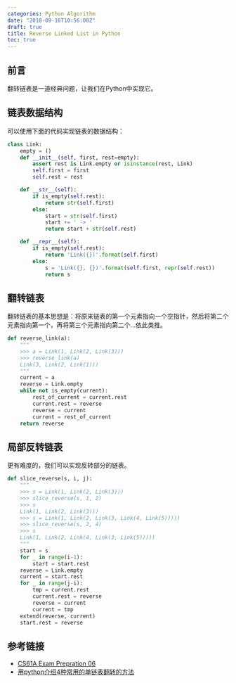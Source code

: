 ```yaml
---
categories: Python Algorithm
date: "2018-09-16T10:56:00Z"
draft: true
title: Reverse Linked List in Python
toc: true
---
```


## 前言
翻转链表是一道经典问题，让我们在Python中实现它。

## 链表数据结构

可以使用下面的代码实现链表的数据结构：

```python
class Link:
    empty = ()
    def __init__(self, first, rest=empty):
        assert rest is Link.empty or isinstance(rest, Link)
        self.first = first
        self.rest = rest

    def __str__(self):
        if is_empty(self.rest):
            return str(self.first)
        else:
            start = str(self.first)
            start += ' -> '
            return start + str(self.rest)

    def __repr__(self):
        if is_empty(self.rest):
            return 'Link({})'.format(self.first)
        else:
            s = 'Link({}, {})'.format(self.first, repr(self.rest))
            return s
```

## 翻转链表

翻转链表的基本思想是：将原来链表的第一个元素指向一个空指针，然后将第二个元素指向第一个，再将第三个元素指向第二个...依此类推。

```python
def reverse_link(a):
    """
    >>> a = Link(1, Link(2, Link(3)))
    >>> reverse_link(a)
    Link(3, Link(2, Link(1)))
    """
    current = a
    reverse = Link.empty
    while not is_empty(current):
        rest_of_current = current.rest
        current.rest = reverse
        reverse = current
        current = rest_of_current
    return reverse
```

## 局部反转链表

更有难度的，我们可以实现反转部分的链表。

```python
def slice_reverse(s, i, j):
    """
    >>> s = Link(1, Link(2, Link(3)))
    >>> slice_reverse(s, 1, 2)
    >>> s
    Link(1, Link(2, Link(3)))
    >>> s = Link(1, Link(2, Link(3, Link(4, Link(5)))))
    >>> slice_reverse(s, 2, 4)
    >>> s
    Link(1, Link(2, Link(4, Link(3, Link(5)))))
    """
    start = s
    for _ in range(i-1):
        start = start.rest
    reverse = Link.empty
    current = start.rest
    for _ in range(j-i):
        tmp = current.rest
        current.rest = reverse
        reverse = current
        current = tmp
    extend(reverse, current)
    start.rest = reverse
```

## 参考链接

* [CS61A Exam Prepration 06](https://inst.eecs.berkeley.edu/~cs61a/sp18/assets/pdfs/exam_prep06.pdf)
* [用python介绍4种常用的单链表翻转的方法](https://blog.csdn.net/u011452172/article/details/78127836)
